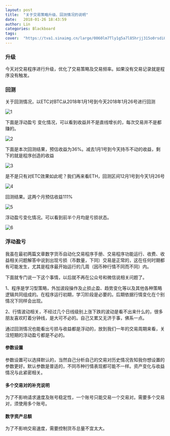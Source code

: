 ```yaml
---
layout: post
title:  "关于交易策略升级、回测情况的说明"
date:   2018-01-26 18:43:59
author: Lin
categories: Blackboard
tags:
cover:  "https://tva1.sinaimg.cn/large/0060lm7Tly1g5a7l85hrjj315o0rsdi0.jpg"
---
```


### 升级

今天对交易程序进行升级，优化了交易策略及交易频率。如果没有交易记录就是程序没有触发。

### 回测

关于回测情况，以ETC对BTC从2018年1月1号到今天2018年1月26号进行回测

![1](https://i.loli.net/2019/07/22/5d348db24121a67582.png)

下面是浮动盈亏 变化情况，可以看到收益并不是直线增长的，每次交易并不是都赚的。

![2](https://i.loli.net/2019/07/22/5d348d74b3b6382541.png)

下面是本次回测结果，预估收益为36%。减去1月1号到今天持币不动的收益，剩下的就是程序创造的收益

![3](https://i.loli.net/2019/07/22/5d348d74a8e3738823.png)

是不是只有对ETC效果如此呢？我们再来看ETH，回测区间12月1号到今天1月26号

![4](https://i.loli.net/2019/07/22/5d348d74890ff22022.png)

回测结果。这两个月预估收益111%

![5](https://i.loli.net/2019/07/22/5d348d7478f1c12234.png)

浮动盈亏变化情况。可以看到前半个月均是亏损状态。

![6](https://i.loli.net/2019/07/22/5d348d749f7e145219.png)

### 浮动盈亏

我虽在最初两篇文章数字货币自动化交易程序手册、交易程序功能运行、收费、收益相关问题解答中说到出现亏损（币数量，下同）交易是正常的，这在任何时期都有可能发生，尤其是程序最开始运行的几周（因币种行情不同而不同）内。

下面就专门说一下这个事情，以后就不再在公众号和微信说相关问题了。

1、程序是学习型策略，外加波段操作及止损止盈、趋势变化等以及其他各种策略逻辑共同组成的。在程序运行初期，学习阶段是必要的。后期依据行情变化在个别情况下同样会出现。

2、行情波动相关，不经过几个日线级别上涨下跌的波动是看不出来什么的，很多朋友喜欢盯着分钟线，是大可不必的。自己又累又无济于事，佛系一点。



通过回测情况也能看出亏损与收益都是浮动的，放到我们一年的交易周期来看，关注短期的浮动盈亏都是不必的。



#### 参数设置

参数设置可以选择默认的，当然自己分析自己的交易对历史情况告知我你想设置的参数更好。默认参数是普适的，不同币种行情表现都可能不一样。资产变化与收益情况与此紧密相关。



#### 多个交易对的补充说明

为了不影响请求速度及账号稳定性，一个账号只能交易一个交易对。需要多个交易对，须使用多个账号。



#### 数字资产总额

为了不影响交易速度，需要控制货币总量不宜太大。